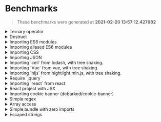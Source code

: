 # Benchmarks
> These benchmarks were generated at **2021-02-20 13:57:12.427682**





<details>
  <summary>Ternary operator</summary>

## What's being executed
> Code executed:
```tsx
function getNumber(x)
{
  switch (x) {
    case "hello": return 1; break;
    case "world": return 2; break;
    default: return 0; break;
  }
}


const y = 4;

const x = y > 3 ? y : z;

const g = x > 0 ? { name: "john" } : { name: "sarah" };

```
![graphs/VGVybmFyeSBvcGVyYXRvcg==.png](graphs/VGVybmFyeSBvcGVyYXRvcg==.png)


  
<details>
  <summary>FJB - time: 0:00:00.003396, output size: 293 bytes</summary>

#### Output size
> The size of the output is:
```
293 bytes
```
#### Time
> The command:
```
/home/ianertson/workspace/fjb/fjb.out /home/ianertson/workspace/fjb/tests/fjb-samples/ternary/index.js  > ./dist.js
````
> finished in:
```
0:00:00.003396
```
</details>


  
<details>
  <summary>esbuild - time: 0:00:00.044685, output size: 65 bytes</summary>

#### Output size
> The size of the output is:
```
65 bytes
```
#### Time
> The command:
```
/home/ianertson/workspace/fjb/benchmark/node_modules/.bin/esbuild /home/ianertson/workspace/fjb/tests/fjb-samples/ternary/index.js  --bundle --define:'process.env.NODE_ENV="dev"' --minify --outfile=./dist.js
````
> finished in:
```
0:00:00.044685
```
</details>


  
<details>
  <summary>parcel - time: 0:00:00.726380, output size: 1265 bytes</summary>

#### Output size
> The size of the output is:
```
1265 bytes
```
#### Time
> The command:
```
/home/ianertson/workspace/fjb/benchmark/node_modules/.bin/parcel build /home/ianertson/workspace/fjb/tests/fjb-samples/ternary/index.js 
````
> finished in:
```
0:00:00.726380
```
</details>


  
<details>
  <summary>poi - time: 0:00:01.641425, output size: 4616 bytes</summary>

#### Output size
> The size of the output is:
```
4616 bytes
```
#### Time
> The command:
```
/home/ianertson/workspace/fjb/benchmark/node_modules/.bin/poi /home/ianertson/workspace/fjb/tests/fjb-samples/ternary/index.js 
````
> finished in:
```
0:00:01.641425
```
</details>



#### Executed on
```
Architecture:                    x86_64
CPU op-mode(s):                  32-bit, 64-bit
Byte Order:                      Little Endian
Address sizes:                   39 bits physical, 48 bits virtual
CPU(s):                          16
On-line CPU(s) list:             0-15
Thread(s) per core:              2
Core(s) per socket:              8
Socket(s):                       1
NUMA node(s):                    1
Vendor ID:                       GenuineIntel
CPU family:                      6
Model:                           158
Model name:                      Intel(R) Core(TM) i9-9980HK CPU @ 2.40GHz
Stepping:                        13
CPU MHz:                         3929.157
CPU max MHz:                     5000.0000
CPU min MHz:                     800.0000
BogoMIPS:                        4800.00
Virtualization:                  VT-x
L1d cache:                       256 KiB
L1i cache:                       256 KiB
L2 cache:                        2 MiB
L3 cache:                        16 MiB
NUMA node0 CPU(s):               0-15
Vulnerability Itlb multihit:     KVM: Mitigation: VMX disabled
Vulnerability L1tf:              Not affected
Vulnerability Mds:               Not affected
Vulnerability Meltdown:          Not affected
Vulnerability Spec store bypass: Mitigation; Speculative Store Bypass disabled via prctl and seccomp
Vulnerability Spectre v1:        Mitigation; usercopy/swapgs barriers and __user pointer sanitization
Vulnerability Spectre v2:        Mitigation; Enhanced IBRS, IBPB conditional, RSB filling
Vulnerability Srbds:             Mitigation; TSX disabled
Vulnerability Tsx async abort:   Mitigation; TSX disabled
Flags:                           fpu vme de pse tsc msr pae mce cx8 apic sep mtrr pge mca cmov pat pse36 clflush dts acpi mmx fxsr sse sse2 ss ht tm pbe syscall nx pdpe1gb rdtscp lm constant_tsc art arch_perfmon pebs bts rep_good nopl xtopology nonstop_tsc cpuid aperfmperf pni pclmulqdq dtes64 monitor ds_cpl vmx est tm2 ssse3 sdbg fma cx16 xtpr pdcm pcid sse4_1 sse4_2 x2apic movbe popcnt tsc_deadline_timer aes xsave avx f16c rdrand lahf_lm abm 3dnowprefetch cpuid_fault epb invpcid_single ssbd ibrs ibpb stibp ibrs_enhanced tpr_shadow vnmi flexpriority ept vpid ept_ad fsgsbase tsc_adjust bmi1 avx2 smep bmi2 erms invpcid mpx rdseed adx smap clflushopt intel_pt xsaveopt xsavec xgetbv1 xsaves dtherm ida arat pln pts hwp hwp_notify hwp_act_window hwp_epp md_clear flush_l1d arch_capabilities

```
</details>

<details>
  <summary>Destruct</summary>

## What's being executed
> Code executed:
```tsx
function xyz({
  firstname = "john",
  lastname
}) {
  console.log(firstname, lastname);
}

xyz("john", "doe");

```
![graphs/RGVzdHJ1Y3Q=.png](graphs/RGVzdHJ1Y3Q=.png)


  
<details>
  <summary>FJB - time: 0:00:00.002499, output size: 201 bytes</summary>

#### Output size
> The size of the output is:
```
201 bytes
```
#### Time
> The command:
```
/home/ianertson/workspace/fjb/fjb.out /home/ianertson/workspace/fjb/tests/fjb-samples/destruct/index.js  > ./dist.js
````
> finished in:
```
0:00:00.002499
```
</details>


  
<details>
  <summary>esbuild - time: 0:00:00.004274, output size: 89 bytes</summary>

#### Output size
> The size of the output is:
```
89 bytes
```
#### Time
> The command:
```
/home/ianertson/workspace/fjb/benchmark/node_modules/.bin/esbuild /home/ianertson/workspace/fjb/tests/fjb-samples/destruct/index.js  --bundle --define:'process.env.NODE_ENV="dev"' --minify --outfile=./dist.js
````
> finished in:
```
0:00:00.004274
```
</details>


  
<details>
  <summary>parcel - time: 0:00:00.489439, output size: 1228 bytes</summary>

#### Output size
> The size of the output is:
```
1228 bytes
```
#### Time
> The command:
```
/home/ianertson/workspace/fjb/benchmark/node_modules/.bin/parcel build /home/ianertson/workspace/fjb/tests/fjb-samples/destruct/index.js 
````
> finished in:
```
0:00:00.489439
```
</details>


  
<details>
  <summary>poi - time: 0:00:01.490314, output size: 4571 bytes</summary>

#### Output size
> The size of the output is:
```
4571 bytes
```
#### Time
> The command:
```
/home/ianertson/workspace/fjb/benchmark/node_modules/.bin/poi /home/ianertson/workspace/fjb/tests/fjb-samples/destruct/index.js 
````
> finished in:
```
0:00:01.490314
```
</details>



#### Executed on
```
Architecture:                    x86_64
CPU op-mode(s):                  32-bit, 64-bit
Byte Order:                      Little Endian
Address sizes:                   39 bits physical, 48 bits virtual
CPU(s):                          16
On-line CPU(s) list:             0-15
Thread(s) per core:              2
Core(s) per socket:              8
Socket(s):                       1
NUMA node(s):                    1
Vendor ID:                       GenuineIntel
CPU family:                      6
Model:                           158
Model name:                      Intel(R) Core(TM) i9-9980HK CPU @ 2.40GHz
Stepping:                        13
CPU MHz:                         3385.170
CPU max MHz:                     5000.0000
CPU min MHz:                     800.0000
BogoMIPS:                        4800.00
Virtualization:                  VT-x
L1d cache:                       256 KiB
L1i cache:                       256 KiB
L2 cache:                        2 MiB
L3 cache:                        16 MiB
NUMA node0 CPU(s):               0-15
Vulnerability Itlb multihit:     KVM: Mitigation: VMX disabled
Vulnerability L1tf:              Not affected
Vulnerability Mds:               Not affected
Vulnerability Meltdown:          Not affected
Vulnerability Spec store bypass: Mitigation; Speculative Store Bypass disabled via prctl and seccomp
Vulnerability Spectre v1:        Mitigation; usercopy/swapgs barriers and __user pointer sanitization
Vulnerability Spectre v2:        Mitigation; Enhanced IBRS, IBPB conditional, RSB filling
Vulnerability Srbds:             Mitigation; TSX disabled
Vulnerability Tsx async abort:   Mitigation; TSX disabled
Flags:                           fpu vme de pse tsc msr pae mce cx8 apic sep mtrr pge mca cmov pat pse36 clflush dts acpi mmx fxsr sse sse2 ss ht tm pbe syscall nx pdpe1gb rdtscp lm constant_tsc art arch_perfmon pebs bts rep_good nopl xtopology nonstop_tsc cpuid aperfmperf pni pclmulqdq dtes64 monitor ds_cpl vmx est tm2 ssse3 sdbg fma cx16 xtpr pdcm pcid sse4_1 sse4_2 x2apic movbe popcnt tsc_deadline_timer aes xsave avx f16c rdrand lahf_lm abm 3dnowprefetch cpuid_fault epb invpcid_single ssbd ibrs ibpb stibp ibrs_enhanced tpr_shadow vnmi flexpriority ept vpid ept_ad fsgsbase tsc_adjust bmi1 avx2 smep bmi2 erms invpcid mpx rdseed adx smap clflushopt intel_pt xsaveopt xsavec xgetbv1 xsaves dtherm ida arat pln pts hwp hwp_notify hwp_act_window hwp_epp md_clear flush_l1d arch_capabilities

```
</details>

<details>
  <summary>Importing ES6 modules</summary>

## What's being executed
> Code executed:
```tsx
import { subtract } from './helpers/math';


const x = 10;
const y = 5;
const r = subtract(x, y);
console.log(r);

```
![graphs/SW1wb3J0aW5nIEVTNiBtb2R1bGVz.png](graphs/SW1wb3J0aW5nIEVTNiBtb2R1bGVz.png)


  
<details>
  <summary>FJB - time: 0:00:00.002338, output size: 461 bytes</summary>

#### Output size
> The size of the output is:
```
461 bytes
```
#### Time
> The command:
```
/home/ianertson/workspace/fjb/fjb.out /home/ianertson/workspace/fjb/tests/fjb-samples/es6/index.js  > ./dist.js
````
> finished in:
```
0:00:00.002338
```
</details>


  
<details>
  <summary>esbuild - time: 0:00:00.003450, output size: 76 bytes</summary>

#### Output size
> The size of the output is:
```
76 bytes
```
#### Time
> The command:
```
/home/ianertson/workspace/fjb/benchmark/node_modules/.bin/esbuild /home/ianertson/workspace/fjb/tests/fjb-samples/es6/index.js  --bundle --define:'process.env.NODE_ENV="dev"' --minify --outfile=./dist.js
````
> finished in:
```
0:00:00.003450
```
</details>


  
<details>
  <summary>parcel - time: 0:00:00.464692, output size: 1488 bytes</summary>

#### Output size
> The size of the output is:
```
1488 bytes
```
#### Time
> The command:
```
/home/ianertson/workspace/fjb/benchmark/node_modules/.bin/parcel build /home/ianertson/workspace/fjb/tests/fjb-samples/es6/index.js 
````
> finished in:
```
0:00:00.464692
```
</details>


  
<details>
  <summary>poi - time: 0:00:01.499813, output size: 5517 bytes</summary>

#### Output size
> The size of the output is:
```
5517 bytes
```
#### Time
> The command:
```
/home/ianertson/workspace/fjb/benchmark/node_modules/.bin/poi /home/ianertson/workspace/fjb/tests/fjb-samples/es6/index.js 
````
> finished in:
```
0:00:01.499813
```
</details>



#### Executed on
```
Architecture:                    x86_64
CPU op-mode(s):                  32-bit, 64-bit
Byte Order:                      Little Endian
Address sizes:                   39 bits physical, 48 bits virtual
CPU(s):                          16
On-line CPU(s) list:             0-15
Thread(s) per core:              2
Core(s) per socket:              8
Socket(s):                       1
NUMA node(s):                    1
Vendor ID:                       GenuineIntel
CPU family:                      6
Model:                           158
Model name:                      Intel(R) Core(TM) i9-9980HK CPU @ 2.40GHz
Stepping:                        13
CPU MHz:                         3976.086
CPU max MHz:                     5000.0000
CPU min MHz:                     800.0000
BogoMIPS:                        4800.00
Virtualization:                  VT-x
L1d cache:                       256 KiB
L1i cache:                       256 KiB
L2 cache:                        2 MiB
L3 cache:                        16 MiB
NUMA node0 CPU(s):               0-15
Vulnerability Itlb multihit:     KVM: Mitigation: VMX disabled
Vulnerability L1tf:              Not affected
Vulnerability Mds:               Not affected
Vulnerability Meltdown:          Not affected
Vulnerability Spec store bypass: Mitigation; Speculative Store Bypass disabled via prctl and seccomp
Vulnerability Spectre v1:        Mitigation; usercopy/swapgs barriers and __user pointer sanitization
Vulnerability Spectre v2:        Mitigation; Enhanced IBRS, IBPB conditional, RSB filling
Vulnerability Srbds:             Mitigation; TSX disabled
Vulnerability Tsx async abort:   Mitigation; TSX disabled
Flags:                           fpu vme de pse tsc msr pae mce cx8 apic sep mtrr pge mca cmov pat pse36 clflush dts acpi mmx fxsr sse sse2 ss ht tm pbe syscall nx pdpe1gb rdtscp lm constant_tsc art arch_perfmon pebs bts rep_good nopl xtopology nonstop_tsc cpuid aperfmperf pni pclmulqdq dtes64 monitor ds_cpl vmx est tm2 ssse3 sdbg fma cx16 xtpr pdcm pcid sse4_1 sse4_2 x2apic movbe popcnt tsc_deadline_timer aes xsave avx f16c rdrand lahf_lm abm 3dnowprefetch cpuid_fault epb invpcid_single ssbd ibrs ibpb stibp ibrs_enhanced tpr_shadow vnmi flexpriority ept vpid ept_ad fsgsbase tsc_adjust bmi1 avx2 smep bmi2 erms invpcid mpx rdseed adx smap clflushopt intel_pt xsaveopt xsavec xgetbv1 xsaves dtherm ida arat pln pts hwp hwp_notify hwp_act_window hwp_epp md_clear flush_l1d arch_capabilities

```
</details>

<details>
  <summary>Importing aliased ES6 modules</summary>

## What's being executed
> Code executed:
```tsx
import { multiply as mul } from './utils';


const r = mul(5, 5);

console.log(r);

```
![graphs/SW1wb3J0aW5nIGFsaWFzZWQgRVM2IG1vZHVsZXM=.png](graphs/SW1wb3J0aW5nIGFsaWFzZWQgRVM2IG1vZHVsZXM=.png)


  
<details>
  <summary>FJB - time: 0:00:00.002786, output size: 420 bytes</summary>

#### Output size
> The size of the output is:
```
420 bytes
```
#### Time
> The command:
```
/home/ianertson/workspace/fjb/fjb.out /home/ianertson/workspace/fjb/tests/fjb-samples/alias_imports/index.js  > ./dist.js
````
> finished in:
```
0:00:00.002786
```
</details>


  
<details>
  <summary>esbuild - time: 0:00:00.005303, output size: 67 bytes</summary>

#### Output size
> The size of the output is:
```
67 bytes
```
#### Time
> The command:
```
/home/ianertson/workspace/fjb/benchmark/node_modules/.bin/esbuild /home/ianertson/workspace/fjb/tests/fjb-samples/alias_imports/index.js  --bundle --define:'process.env.NODE_ENV="dev"' --minify --outfile=./dist.js
````
> finished in:
```
0:00:00.005303
```
</details>


  
<details>
  <summary>parcel - time: 0:00:00.471554, output size: 1383 bytes</summary>

#### Output size
> The size of the output is:
```
1383 bytes
```
#### Time
> The command:
```
/home/ianertson/workspace/fjb/benchmark/node_modules/.bin/parcel build /home/ianertson/workspace/fjb/tests/fjb-samples/alias_imports/index.js 
````
> finished in:
```
0:00:00.471554
```
</details>


  
<details>
  <summary>poi - time: 0:00:01.486397, output size: 5270 bytes</summary>

#### Output size
> The size of the output is:
```
5270 bytes
```
#### Time
> The command:
```
/home/ianertson/workspace/fjb/benchmark/node_modules/.bin/poi /home/ianertson/workspace/fjb/tests/fjb-samples/alias_imports/index.js 
````
> finished in:
```
0:00:01.486397
```
</details>



#### Executed on
```
Architecture:                    x86_64
CPU op-mode(s):                  32-bit, 64-bit
Byte Order:                      Little Endian
Address sizes:                   39 bits physical, 48 bits virtual
CPU(s):                          16
On-line CPU(s) list:             0-15
Thread(s) per core:              2
Core(s) per socket:              8
Socket(s):                       1
NUMA node(s):                    1
Vendor ID:                       GenuineIntel
CPU family:                      6
Model:                           158
Model name:                      Intel(R) Core(TM) i9-9980HK CPU @ 2.40GHz
Stepping:                        13
CPU MHz:                         4321.410
CPU max MHz:                     5000.0000
CPU min MHz:                     800.0000
BogoMIPS:                        4800.00
Virtualization:                  VT-x
L1d cache:                       256 KiB
L1i cache:                       256 KiB
L2 cache:                        2 MiB
L3 cache:                        16 MiB
NUMA node0 CPU(s):               0-15
Vulnerability Itlb multihit:     KVM: Mitigation: VMX disabled
Vulnerability L1tf:              Not affected
Vulnerability Mds:               Not affected
Vulnerability Meltdown:          Not affected
Vulnerability Spec store bypass: Mitigation; Speculative Store Bypass disabled via prctl and seccomp
Vulnerability Spectre v1:        Mitigation; usercopy/swapgs barriers and __user pointer sanitization
Vulnerability Spectre v2:        Mitigation; Enhanced IBRS, IBPB conditional, RSB filling
Vulnerability Srbds:             Mitigation; TSX disabled
Vulnerability Tsx async abort:   Mitigation; TSX disabled
Flags:                           fpu vme de pse tsc msr pae mce cx8 apic sep mtrr pge mca cmov pat pse36 clflush dts acpi mmx fxsr sse sse2 ss ht tm pbe syscall nx pdpe1gb rdtscp lm constant_tsc art arch_perfmon pebs bts rep_good nopl xtopology nonstop_tsc cpuid aperfmperf pni pclmulqdq dtes64 monitor ds_cpl vmx est tm2 ssse3 sdbg fma cx16 xtpr pdcm pcid sse4_1 sse4_2 x2apic movbe popcnt tsc_deadline_timer aes xsave avx f16c rdrand lahf_lm abm 3dnowprefetch cpuid_fault epb invpcid_single ssbd ibrs ibpb stibp ibrs_enhanced tpr_shadow vnmi flexpriority ept vpid ept_ad fsgsbase tsc_adjust bmi1 avx2 smep bmi2 erms invpcid mpx rdseed adx smap clflushopt intel_pt xsaveopt xsavec xgetbv1 xsaves dtherm ida arat pln pts hwp hwp_notify hwp_act_window hwp_epp md_clear flush_l1d arch_capabilities

```
</details>

<details>
  <summary>Importing CSS</summary>

## What's being executed
> Code executed:
```tsx
import style from './style.css';


const cssEl = document.createElement('style')
cssEl.innerText = style;
document.head.appendChild(cssEl);

```
![graphs/SW1wb3J0aW5nIENTUw==.png](graphs/SW1wb3J0aW5nIENTUw==.png)


  
<details>
  <summary>FJB - time: 0:00:00.002787, output size: 718 bytes</summary>

#### Output size
> The size of the output is:
```
718 bytes
```
#### Time
> The command:
```
/home/ianertson/workspace/fjb/fjb.out /home/ianertson/workspace/fjb/tests/fjb-samples/css_import/index.js  > ./dist.js
````
> finished in:
```
0:00:00.002787
```
</details>


  
<details>
  <summary>esbuild - time: 0:00:00.004640, output size: 102 bytes</summary>

#### Output size
> The size of the output is:
```
102 bytes
```
#### Time
> The command:
```
/home/ianertson/workspace/fjb/benchmark/node_modules/.bin/esbuild /home/ianertson/workspace/fjb/tests/fjb-samples/css_import/index.js  --bundle --define:'process.env.NODE_ENV="dev"' --minify --outfile=./dist.js
````
> finished in:
```
0:00:00.004640
```
</details>


  
<details>
  <summary>parcel - time: 0:00:00.558569, output size: 1383 bytes</summary>

#### Output size
> The size of the output is:
```
1383 bytes
```
#### Time
> The command:
```
/home/ianertson/workspace/fjb/benchmark/node_modules/.bin/parcel build /home/ianertson/workspace/fjb/tests/fjb-samples/css_import/index.js 
````
> finished in:
```
0:00:00.558569
```
</details>


  
<details>
  <summary>poi - time: 0:00:01.492346, output size: 18537 bytes</summary>

#### Output size
> The size of the output is:
```
18537 bytes
```
#### Time
> The command:
```
/home/ianertson/workspace/fjb/benchmark/node_modules/.bin/poi /home/ianertson/workspace/fjb/tests/fjb-samples/css_import/index.js 
````
> finished in:
```
0:00:01.492346
```
</details>



#### Executed on
```
Architecture:                    x86_64
CPU op-mode(s):                  32-bit, 64-bit
Byte Order:                      Little Endian
Address sizes:                   39 bits physical, 48 bits virtual
CPU(s):                          16
On-line CPU(s) list:             0-15
Thread(s) per core:              2
Core(s) per socket:              8
Socket(s):                       1
NUMA node(s):                    1
Vendor ID:                       GenuineIntel
CPU family:                      6
Model:                           158
Model name:                      Intel(R) Core(TM) i9-9980HK CPU @ 2.40GHz
Stepping:                        13
CPU MHz:                         4085.220
CPU max MHz:                     5000.0000
CPU min MHz:                     800.0000
BogoMIPS:                        4800.00
Virtualization:                  VT-x
L1d cache:                       256 KiB
L1i cache:                       256 KiB
L2 cache:                        2 MiB
L3 cache:                        16 MiB
NUMA node0 CPU(s):               0-15
Vulnerability Itlb multihit:     KVM: Mitigation: VMX disabled
Vulnerability L1tf:              Not affected
Vulnerability Mds:               Not affected
Vulnerability Meltdown:          Not affected
Vulnerability Spec store bypass: Mitigation; Speculative Store Bypass disabled via prctl and seccomp
Vulnerability Spectre v1:        Mitigation; usercopy/swapgs barriers and __user pointer sanitization
Vulnerability Spectre v2:        Mitigation; Enhanced IBRS, IBPB conditional, RSB filling
Vulnerability Srbds:             Mitigation; TSX disabled
Vulnerability Tsx async abort:   Mitigation; TSX disabled
Flags:                           fpu vme de pse tsc msr pae mce cx8 apic sep mtrr pge mca cmov pat pse36 clflush dts acpi mmx fxsr sse sse2 ss ht tm pbe syscall nx pdpe1gb rdtscp lm constant_tsc art arch_perfmon pebs bts rep_good nopl xtopology nonstop_tsc cpuid aperfmperf pni pclmulqdq dtes64 monitor ds_cpl vmx est tm2 ssse3 sdbg fma cx16 xtpr pdcm pcid sse4_1 sse4_2 x2apic movbe popcnt tsc_deadline_timer aes xsave avx f16c rdrand lahf_lm abm 3dnowprefetch cpuid_fault epb invpcid_single ssbd ibrs ibpb stibp ibrs_enhanced tpr_shadow vnmi flexpriority ept vpid ept_ad fsgsbase tsc_adjust bmi1 avx2 smep bmi2 erms invpcid mpx rdseed adx smap clflushopt intel_pt xsaveopt xsavec xgetbv1 xsaves dtherm ida arat pln pts hwp hwp_notify hwp_act_window hwp_epp md_clear flush_l1d arch_capabilities

```
</details>

<details>
  <summary>Importing JSON</summary>

## What's being executed
> Code executed:
```tsx
import people from './people.json';

console.log(people[0].first_name);

```
![graphs/SW1wb3J0aW5nIEpTT04=.png](graphs/SW1wb3J0aW5nIEpTT04=.png)


  
<details>
  <summary>FJB - time: 0:00:00.002206, output size: 1432 bytes</summary>

#### Output size
> The size of the output is:
```
1432 bytes
```
#### Time
> The command:
```
/home/ianertson/workspace/fjb/fjb.out /home/ianertson/workspace/fjb/tests/fjb-samples/json_import/index.js  > ./dist.js
````
> finished in:
```
0:00:00.002206
```
</details>


  
<details>
  <summary>esbuild - time: 0:00:00.004112, output size: 519 bytes</summary>

#### Output size
> The size of the output is:
```
519 bytes
```
#### Time
> The command:
```
/home/ianertson/workspace/fjb/benchmark/node_modules/.bin/esbuild /home/ianertson/workspace/fjb/tests/fjb-samples/json_import/index.js  --bundle --define:'process.env.NODE_ENV="dev"' --minify --outfile=./dist.js
````
> finished in:
```
0:00:00.004112
```
</details>


  
<details>
  <summary>parcel - time: 0:00:00.514365, output size: 1822 bytes</summary>

#### Output size
> The size of the output is:
```
1822 bytes
```
#### Time
> The command:
```
/home/ianertson/workspace/fjb/benchmark/node_modules/.bin/parcel build /home/ianertson/workspace/fjb/tests/fjb-samples/json_import/index.js 
````
> finished in:
```
0:00:00.514365
```
</details>


  
<details>
  <summary>poi - time: 0:00:01.492286, output size: 5846 bytes</summary>

#### Output size
> The size of the output is:
```
5846 bytes
```
#### Time
> The command:
```
/home/ianertson/workspace/fjb/benchmark/node_modules/.bin/poi /home/ianertson/workspace/fjb/tests/fjb-samples/json_import/index.js 
````
> finished in:
```
0:00:01.492286
```
</details>



#### Executed on
```
Architecture:                    x86_64
CPU op-mode(s):                  32-bit, 64-bit
Byte Order:                      Little Endian
Address sizes:                   39 bits physical, 48 bits virtual
CPU(s):                          16
On-line CPU(s) list:             0-15
Thread(s) per core:              2
Core(s) per socket:              8
Socket(s):                       1
NUMA node(s):                    1
Vendor ID:                       GenuineIntel
CPU family:                      6
Model:                           158
Model name:                      Intel(R) Core(TM) i9-9980HK CPU @ 2.40GHz
Stepping:                        13
CPU MHz:                         4049.989
CPU max MHz:                     5000.0000
CPU min MHz:                     800.0000
BogoMIPS:                        4800.00
Virtualization:                  VT-x
L1d cache:                       256 KiB
L1i cache:                       256 KiB
L2 cache:                        2 MiB
L3 cache:                        16 MiB
NUMA node0 CPU(s):               0-15
Vulnerability Itlb multihit:     KVM: Mitigation: VMX disabled
Vulnerability L1tf:              Not affected
Vulnerability Mds:               Not affected
Vulnerability Meltdown:          Not affected
Vulnerability Spec store bypass: Mitigation; Speculative Store Bypass disabled via prctl and seccomp
Vulnerability Spectre v1:        Mitigation; usercopy/swapgs barriers and __user pointer sanitization
Vulnerability Spectre v2:        Mitigation; Enhanced IBRS, IBPB conditional, RSB filling
Vulnerability Srbds:             Mitigation; TSX disabled
Vulnerability Tsx async abort:   Mitigation; TSX disabled
Flags:                           fpu vme de pse tsc msr pae mce cx8 apic sep mtrr pge mca cmov pat pse36 clflush dts acpi mmx fxsr sse sse2 ss ht tm pbe syscall nx pdpe1gb rdtscp lm constant_tsc art arch_perfmon pebs bts rep_good nopl xtopology nonstop_tsc cpuid aperfmperf pni pclmulqdq dtes64 monitor ds_cpl vmx est tm2 ssse3 sdbg fma cx16 xtpr pdcm pcid sse4_1 sse4_2 x2apic movbe popcnt tsc_deadline_timer aes xsave avx f16c rdrand lahf_lm abm 3dnowprefetch cpuid_fault epb invpcid_single ssbd ibrs ibpb stibp ibrs_enhanced tpr_shadow vnmi flexpriority ept vpid ept_ad fsgsbase tsc_adjust bmi1 avx2 smep bmi2 erms invpcid mpx rdseed adx smap clflushopt intel_pt xsaveopt xsavec xgetbv1 xsaves dtherm ida arat pln pts hwp hwp_notify hwp_act_window hwp_epp md_clear flush_l1d arch_capabilities

```
</details>

<details>
  <summary>Importing `ceil` from lodash, with tree shaking.</summary>

## What's being executed
> Code executed:
```tsx
import { ceil } from 'lodash';


console.log(ceil(25.443));

```
![graphs/SW1wb3J0aW5nIGBjZWlsYCBmcm9tIGxvZGFzaCwgd2l0aCB0cmVlIHNoYWtpbmcu.png](graphs/SW1wb3J0aW5nIGBjZWlsYCBmcm9tIGxvZGFzaCwgd2l0aCB0cmVlIHNoYWtpbmcu.png)


  
<details>
  <summary>esbuild - time: 0:00:00.019692, output size: 73253 bytes</summary>

#### Output size
> The size of the output is:
```
73253 bytes
```
#### Time
> The command:
```
/home/ianertson/workspace/fjb/benchmark/node_modules/.bin/esbuild /home/ianertson/workspace/fjb/tests/fjb-samples/with_lodash/index.js  --bundle --define:'process.env.NODE_ENV="dev"' --minify --outfile=./dist.js
````
> finished in:
```
0:00:00.019692
```
</details>


  
<details>
  <summary>FJB - time: 0:00:00.399200, output size: 356 bytes</summary>

#### Output size
> The size of the output is:
```
356 bytes
```
#### Time
> The command:
```
/home/ianertson/workspace/fjb/fjb.out /home/ianertson/workspace/fjb/tests/fjb-samples/with_lodash/index.js  > ./dist.js
````
> finished in:
```
0:00:00.399200
```
</details>


  
<details>
  <summary>parcel - time: 0:00:00.548302, output size: 94714 bytes</summary>

#### Output size
> The size of the output is:
```
94714 bytes
```
#### Time
> The command:
```
/home/ianertson/workspace/fjb/benchmark/node_modules/.bin/parcel build /home/ianertson/workspace/fjb/tests/fjb-samples/with_lodash/index.js 
````
> finished in:
```
0:00:00.548302
```
</details>


  
<details>
  <summary>poi - time: 0:00:01.491030, output size: 549615 bytes</summary>

#### Output size
> The size of the output is:
```
549615 bytes
```
#### Time
> The command:
```
/home/ianertson/workspace/fjb/benchmark/node_modules/.bin/poi /home/ianertson/workspace/fjb/tests/fjb-samples/with_lodash/index.js 
````
> finished in:
```
0:00:01.491030
```
</details>



#### Executed on
```
Architecture:                    x86_64
CPU op-mode(s):                  32-bit, 64-bit
Byte Order:                      Little Endian
Address sizes:                   39 bits physical, 48 bits virtual
CPU(s):                          16
On-line CPU(s) list:             0-15
Thread(s) per core:              2
Core(s) per socket:              8
Socket(s):                       1
NUMA node(s):                    1
Vendor ID:                       GenuineIntel
CPU family:                      6
Model:                           158
Model name:                      Intel(R) Core(TM) i9-9980HK CPU @ 2.40GHz
Stepping:                        13
CPU MHz:                         2689.401
CPU max MHz:                     5000.0000
CPU min MHz:                     800.0000
BogoMIPS:                        4800.00
Virtualization:                  VT-x
L1d cache:                       256 KiB
L1i cache:                       256 KiB
L2 cache:                        2 MiB
L3 cache:                        16 MiB
NUMA node0 CPU(s):               0-15
Vulnerability Itlb multihit:     KVM: Mitigation: VMX disabled
Vulnerability L1tf:              Not affected
Vulnerability Mds:               Not affected
Vulnerability Meltdown:          Not affected
Vulnerability Spec store bypass: Mitigation; Speculative Store Bypass disabled via prctl and seccomp
Vulnerability Spectre v1:        Mitigation; usercopy/swapgs barriers and __user pointer sanitization
Vulnerability Spectre v2:        Mitigation; Enhanced IBRS, IBPB conditional, RSB filling
Vulnerability Srbds:             Mitigation; TSX disabled
Vulnerability Tsx async abort:   Mitigation; TSX disabled
Flags:                           fpu vme de pse tsc msr pae mce cx8 apic sep mtrr pge mca cmov pat pse36 clflush dts acpi mmx fxsr sse sse2 ss ht tm pbe syscall nx pdpe1gb rdtscp lm constant_tsc art arch_perfmon pebs bts rep_good nopl xtopology nonstop_tsc cpuid aperfmperf pni pclmulqdq dtes64 monitor ds_cpl vmx est tm2 ssse3 sdbg fma cx16 xtpr pdcm pcid sse4_1 sse4_2 x2apic movbe popcnt tsc_deadline_timer aes xsave avx f16c rdrand lahf_lm abm 3dnowprefetch cpuid_fault epb invpcid_single ssbd ibrs ibpb stibp ibrs_enhanced tpr_shadow vnmi flexpriority ept vpid ept_ad fsgsbase tsc_adjust bmi1 avx2 smep bmi2 erms invpcid mpx rdseed adx smap clflushopt intel_pt xsaveopt xsavec xgetbv1 xsaves dtherm ida arat pln pts hwp hwp_notify hwp_act_window hwp_epp md_clear flush_l1d arch_capabilities

```
</details>

<details>
  <summary>Importing `Vue` from vue, with tree shaking.</summary>

## What's being executed
> Code executed:
```tsx
const Vue = require('vue/dist/vue.js');

var app = new Vue({
  el: '#root',
  data: {
    message: "hello"
  }
});

console.log(app);

```
![graphs/SW1wb3J0aW5nIGBWdWVgIGZyb20gdnVlLCB3aXRoIHRyZWUgc2hha2luZy4=.png](graphs/SW1wb3J0aW5nIGBWdWVgIGZyb20gdnVlLCB3aXRoIHRyZWUgc2hha2luZy4=.png)


  
<details>
  <summary>esbuild - time: 0:00:00.021555, output size: 118580 bytes</summary>

#### Output size
> The size of the output is:
```
118580 bytes
```
#### Time
> The command:
```
/home/ianertson/workspace/fjb/benchmark/node_modules/.bin/esbuild /home/ianertson/workspace/fjb/tests/fjb-samples/with_vue/index.js  --bundle --define:'process.env.NODE_ENV="dev"' --minify --outfile=./dist.js
````
> finished in:
```
0:00:00.021555
```
</details>


  
<details>
  <summary>parcel - time: 0:00:00.518760, output size: 117866 bytes</summary>

#### Output size
> The size of the output is:
```
117866 bytes
```
#### Time
> The command:
```
/home/ianertson/workspace/fjb/benchmark/node_modules/.bin/parcel build /home/ianertson/workspace/fjb/tests/fjb-samples/with_vue/index.js 
````
> finished in:
```
0:00:00.518760
```
</details>


  
<details>
  <summary>FJB - time: 0:00:00.548494, output size: 205486 bytes</summary>

#### Output size
> The size of the output is:
```
205486 bytes
```
#### Time
> The command:
```
/home/ianertson/workspace/fjb/fjb.out /home/ianertson/workspace/fjb/tests/fjb-samples/with_vue/index.js  > ./dist.js
````
> finished in:
```
0:00:00.548494
```
</details>


  
<details>
  <summary>poi - time: 0:00:01.494613, output size: 363610 bytes</summary>

#### Output size
> The size of the output is:
```
363610 bytes
```
#### Time
> The command:
```
/home/ianertson/workspace/fjb/benchmark/node_modules/.bin/poi /home/ianertson/workspace/fjb/tests/fjb-samples/with_vue/index.js 
````
> finished in:
```
0:00:01.494613
```
</details>



#### Executed on
```
Architecture:                    x86_64
CPU op-mode(s):                  32-bit, 64-bit
Byte Order:                      Little Endian
Address sizes:                   39 bits physical, 48 bits virtual
CPU(s):                          16
On-line CPU(s) list:             0-15
Thread(s) per core:              2
Core(s) per socket:              8
Socket(s):                       1
NUMA node(s):                    1
Vendor ID:                       GenuineIntel
CPU family:                      6
Model:                           158
Model name:                      Intel(R) Core(TM) i9-9980HK CPU @ 2.40GHz
Stepping:                        13
CPU MHz:                         3490.892
CPU max MHz:                     5000.0000
CPU min MHz:                     800.0000
BogoMIPS:                        4800.00
Virtualization:                  VT-x
L1d cache:                       256 KiB
L1i cache:                       256 KiB
L2 cache:                        2 MiB
L3 cache:                        16 MiB
NUMA node0 CPU(s):               0-15
Vulnerability Itlb multihit:     KVM: Mitigation: VMX disabled
Vulnerability L1tf:              Not affected
Vulnerability Mds:               Not affected
Vulnerability Meltdown:          Not affected
Vulnerability Spec store bypass: Mitigation; Speculative Store Bypass disabled via prctl and seccomp
Vulnerability Spectre v1:        Mitigation; usercopy/swapgs barriers and __user pointer sanitization
Vulnerability Spectre v2:        Mitigation; Enhanced IBRS, IBPB conditional, RSB filling
Vulnerability Srbds:             Mitigation; TSX disabled
Vulnerability Tsx async abort:   Mitigation; TSX disabled
Flags:                           fpu vme de pse tsc msr pae mce cx8 apic sep mtrr pge mca cmov pat pse36 clflush dts acpi mmx fxsr sse sse2 ss ht tm pbe syscall nx pdpe1gb rdtscp lm constant_tsc art arch_perfmon pebs bts rep_good nopl xtopology nonstop_tsc cpuid aperfmperf pni pclmulqdq dtes64 monitor ds_cpl vmx est tm2 ssse3 sdbg fma cx16 xtpr pdcm pcid sse4_1 sse4_2 x2apic movbe popcnt tsc_deadline_timer aes xsave avx f16c rdrand lahf_lm abm 3dnowprefetch cpuid_fault epb invpcid_single ssbd ibrs ibpb stibp ibrs_enhanced tpr_shadow vnmi flexpriority ept vpid ept_ad fsgsbase tsc_adjust bmi1 avx2 smep bmi2 erms invpcid mpx rdseed adx smap clflushopt intel_pt xsaveopt xsavec xgetbv1 xsaves dtherm ida arat pln pts hwp hwp_notify hwp_act_window hwp_epp md_clear flush_l1d arch_capabilities

```
</details>

<details>
  <summary>Importing `hljs` from hightlight.min.js, with tree shaking.</summary>

## What's being executed
> Code executed:
```tsx
import { hljs } from './highlight.min.js';

console.log(hljs);

```
![graphs/SW1wb3J0aW5nIGBobGpzYCBmcm9tIGhpZ2h0bGlnaHQubWluLmpzLCB3aXRoIHRyZWUgc2hha2luZy4=.png](graphs/SW1wb3J0aW5nIGBobGpzYCBmcm9tIGhpZ2h0bGlnaHQubWluLmpzLCB3aXRoIHRyZWUgc2hha2luZy4=.png)


  
<details>
  <summary>esbuild - time: 0:00:00.012717, output size: 117937 bytes</summary>

#### Output size
> The size of the output is:
```
117937 bytes
```
#### Time
> The command:
```
/home/ianertson/workspace/fjb/benchmark/node_modules/.bin/esbuild /home/ianertson/workspace/fjb/tests/fjb-samples/highlightjs/index.js  --bundle --define:'process.env.NODE_ENV="dev"' --minify --outfile=./dist.js
````
> finished in:
```
0:00:00.012717
```
</details>


  
<details>
  <summary>FJB - time: 0:00:00.088093, output size: 20034 bytes</summary>

#### Output size
> The size of the output is:
```
20034 bytes
```
#### Time
> The command:
```
/home/ianertson/workspace/fjb/fjb.out /home/ianertson/workspace/fjb/tests/fjb-samples/highlightjs/index.js  > ./dist.js
````
> finished in:
```
0:00:00.088093
```
</details>


  
<details>
  <summary>parcel - time: 0:00:00.563754, output size: 127443 bytes</summary>

#### Output size
> The size of the output is:
```
127443 bytes
```
#### Time
> The command:
```
/home/ianertson/workspace/fjb/benchmark/node_modules/.bin/parcel build /home/ianertson/workspace/fjb/tests/fjb-samples/highlightjs/index.js 
````
> finished in:
```
0:00:00.563754
```
</details>


  
<details>
  <summary>poi - time: 0:00:02.065630, output size: 191460 bytes</summary>

#### Output size
> The size of the output is:
```
191460 bytes
```
#### Time
> The command:
```
/home/ianertson/workspace/fjb/benchmark/node_modules/.bin/poi /home/ianertson/workspace/fjb/tests/fjb-samples/highlightjs/index.js 
````
> finished in:
```
0:00:02.065630
```
</details>



#### Executed on
```
Architecture:                    x86_64
CPU op-mode(s):                  32-bit, 64-bit
Byte Order:                      Little Endian
Address sizes:                   39 bits physical, 48 bits virtual
CPU(s):                          16
On-line CPU(s) list:             0-15
Thread(s) per core:              2
Core(s) per socket:              8
Socket(s):                       1
NUMA node(s):                    1
Vendor ID:                       GenuineIntel
CPU family:                      6
Model:                           158
Model name:                      Intel(R) Core(TM) i9-9980HK CPU @ 2.40GHz
Stepping:                        13
CPU MHz:                         4324.977
CPU max MHz:                     5000.0000
CPU min MHz:                     800.0000
BogoMIPS:                        4800.00
Virtualization:                  VT-x
L1d cache:                       256 KiB
L1i cache:                       256 KiB
L2 cache:                        2 MiB
L3 cache:                        16 MiB
NUMA node0 CPU(s):               0-15
Vulnerability Itlb multihit:     KVM: Mitigation: VMX disabled
Vulnerability L1tf:              Not affected
Vulnerability Mds:               Not affected
Vulnerability Meltdown:          Not affected
Vulnerability Spec store bypass: Mitigation; Speculative Store Bypass disabled via prctl and seccomp
Vulnerability Spectre v1:        Mitigation; usercopy/swapgs barriers and __user pointer sanitization
Vulnerability Spectre v2:        Mitigation; Enhanced IBRS, IBPB conditional, RSB filling
Vulnerability Srbds:             Mitigation; TSX disabled
Vulnerability Tsx async abort:   Mitigation; TSX disabled
Flags:                           fpu vme de pse tsc msr pae mce cx8 apic sep mtrr pge mca cmov pat pse36 clflush dts acpi mmx fxsr sse sse2 ss ht tm pbe syscall nx pdpe1gb rdtscp lm constant_tsc art arch_perfmon pebs bts rep_good nopl xtopology nonstop_tsc cpuid aperfmperf pni pclmulqdq dtes64 monitor ds_cpl vmx est tm2 ssse3 sdbg fma cx16 xtpr pdcm pcid sse4_1 sse4_2 x2apic movbe popcnt tsc_deadline_timer aes xsave avx f16c rdrand lahf_lm abm 3dnowprefetch cpuid_fault epb invpcid_single ssbd ibrs ibpb stibp ibrs_enhanced tpr_shadow vnmi flexpriority ept vpid ept_ad fsgsbase tsc_adjust bmi1 avx2 smep bmi2 erms invpcid mpx rdseed adx smap clflushopt intel_pt xsaveopt xsavec xgetbv1 xsaves dtherm ida arat pln pts hwp hwp_notify hwp_act_window hwp_epp md_clear flush_l1d arch_capabilities

```
</details>

<details>
  <summary>Require `jquery`</summary>

## What's being executed
> Code executed:
```tsx
const $ = require('./jquery');

console.log($);

```
![graphs/UmVxdWlyZSBganF1ZXJ5YA==.png](graphs/UmVxdWlyZSBganF1ZXJ5YA==.png)


  
<details>
  <summary>esbuild - time: 0:00:00.014706, output size: 89981 bytes</summary>

#### Output size
> The size of the output is:
```
89981 bytes
```
#### Time
> The command:
```
/home/ianertson/workspace/fjb/benchmark/node_modules/.bin/esbuild /home/ianertson/workspace/fjb/tests/fjb-samples/with_jquery/index.js  --bundle --define:'process.env.NODE_ENV="dev"' --minify --outfile=./dist.js
````
> finished in:
```
0:00:00.014706
```
</details>


  
<details>
  <summary>FJB - time: 0:00:00.181418, output size: 99646 bytes</summary>

#### Output size
> The size of the output is:
```
99646 bytes
```
#### Time
> The command:
```
/home/ianertson/workspace/fjb/fjb.out /home/ianertson/workspace/fjb/tests/fjb-samples/with_jquery/index.js  > ./dist.js
````
> finished in:
```
0:00:00.181418
```
</details>


  
<details>
  <summary>parcel - time: 0:00:00.530786, output size: 90592 bytes</summary>

#### Output size
> The size of the output is:
```
90592 bytes
```
#### Time
> The command:
```
/home/ianertson/workspace/fjb/benchmark/node_modules/.bin/parcel build /home/ianertson/workspace/fjb/tests/fjb-samples/with_jquery/index.js 
````
> finished in:
```
0:00:00.530786
```
</details>


  
<details>
  <summary>poi - time: 0:00:02.557231, output size: 142970 bytes</summary>

#### Output size
> The size of the output is:
```
142970 bytes
```
#### Time
> The command:
```
/home/ianertson/workspace/fjb/benchmark/node_modules/.bin/poi /home/ianertson/workspace/fjb/tests/fjb-samples/with_jquery/index.js 
````
> finished in:
```
0:00:02.557231
```
</details>



#### Executed on
```
Architecture:                    x86_64
CPU op-mode(s):                  32-bit, 64-bit
Byte Order:                      Little Endian
Address sizes:                   39 bits physical, 48 bits virtual
CPU(s):                          16
On-line CPU(s) list:             0-15
Thread(s) per core:              2
Core(s) per socket:              8
Socket(s):                       1
NUMA node(s):                    1
Vendor ID:                       GenuineIntel
CPU family:                      6
Model:                           158
Model name:                      Intel(R) Core(TM) i9-9980HK CPU @ 2.40GHz
Stepping:                        13
CPU MHz:                         1105.005
CPU max MHz:                     5000.0000
CPU min MHz:                     800.0000
BogoMIPS:                        4800.00
Virtualization:                  VT-x
L1d cache:                       256 KiB
L1i cache:                       256 KiB
L2 cache:                        2 MiB
L3 cache:                        16 MiB
NUMA node0 CPU(s):               0-15
Vulnerability Itlb multihit:     KVM: Mitigation: VMX disabled
Vulnerability L1tf:              Not affected
Vulnerability Mds:               Not affected
Vulnerability Meltdown:          Not affected
Vulnerability Spec store bypass: Mitigation; Speculative Store Bypass disabled via prctl and seccomp
Vulnerability Spectre v1:        Mitigation; usercopy/swapgs barriers and __user pointer sanitization
Vulnerability Spectre v2:        Mitigation; Enhanced IBRS, IBPB conditional, RSB filling
Vulnerability Srbds:             Mitigation; TSX disabled
Vulnerability Tsx async abort:   Mitigation; TSX disabled
Flags:                           fpu vme de pse tsc msr pae mce cx8 apic sep mtrr pge mca cmov pat pse36 clflush dts acpi mmx fxsr sse sse2 ss ht tm pbe syscall nx pdpe1gb rdtscp lm constant_tsc art arch_perfmon pebs bts rep_good nopl xtopology nonstop_tsc cpuid aperfmperf pni pclmulqdq dtes64 monitor ds_cpl vmx est tm2 ssse3 sdbg fma cx16 xtpr pdcm pcid sse4_1 sse4_2 x2apic movbe popcnt tsc_deadline_timer aes xsave avx f16c rdrand lahf_lm abm 3dnowprefetch cpuid_fault epb invpcid_single ssbd ibrs ibpb stibp ibrs_enhanced tpr_shadow vnmi flexpriority ept vpid ept_ad fsgsbase tsc_adjust bmi1 avx2 smep bmi2 erms invpcid mpx rdseed adx smap clflushopt intel_pt xsaveopt xsavec xgetbv1 xsaves dtherm ida arat pln pts hwp hwp_notify hwp_act_window hwp_epp md_clear flush_l1d arch_capabilities

```
</details>

<details>
  <summary>Importing `react` from react</summary>

## What's being executed
> Code executed:
```tsx
import React from 'react';

```
![graphs/SW1wb3J0aW5nIGByZWFjdGAgZnJvbSByZWFjdA==.png](graphs/SW1wb3J0aW5nIGByZWFjdGAgZnJvbSByZWFjdA==.png)


  
<details>
  <summary>esbuild - time: 0:00:00.007949, output size: 25345 bytes</summary>

#### Output size
> The size of the output is:
```
25345 bytes
```
#### Time
> The command:
```
/home/ianertson/workspace/fjb/benchmark/node_modules/.bin/esbuild /home/ianertson/workspace/fjb/tests/fjb-samples/react_import/index.jsx  --bundle --define:'process.env.NODE_ENV="dev"' --minify --outfile=./dist.js
````
> finished in:
```
0:00:00.007949
```
</details>


  
<details>
  <summary>FJB - time: 0:00:00.042285, output size: 43736 bytes</summary>

#### Output size
> The size of the output is:
```
43736 bytes
```
#### Time
> The command:
```
/home/ianertson/workspace/fjb/fjb.out /home/ianertson/workspace/fjb/tests/fjb-samples/react_import/index.jsx  > ./dist.js
````
> finished in:
```
0:00:00.042285
```
</details>


  
<details>
  <summary>parcel - time: 0:00:00.493000, output size: 8574 bytes</summary>

#### Output size
> The size of the output is:
```
8574 bytes
```
#### Time
> The command:
```
/home/ianertson/workspace/fjb/benchmark/node_modules/.bin/parcel build /home/ianertson/workspace/fjb/tests/fjb-samples/react_import/index.jsx 
````
> finished in:
```
0:00:00.493000
```
</details>


  
<details>
  <summary>poi - time: 0:00:01.498275, output size: 80555 bytes</summary>

#### Output size
> The size of the output is:
```
80555 bytes
```
#### Time
> The command:
```
/home/ianertson/workspace/fjb/benchmark/node_modules/.bin/poi /home/ianertson/workspace/fjb/tests/fjb-samples/react_import/index.jsx 
````
> finished in:
```
0:00:01.498275
```
</details>



#### Executed on
```
Architecture:                    x86_64
CPU op-mode(s):                  32-bit, 64-bit
Byte Order:                      Little Endian
Address sizes:                   39 bits physical, 48 bits virtual
CPU(s):                          16
On-line CPU(s) list:             0-15
Thread(s) per core:              2
Core(s) per socket:              8
Socket(s):                       1
NUMA node(s):                    1
Vendor ID:                       GenuineIntel
CPU family:                      6
Model:                           158
Model name:                      Intel(R) Core(TM) i9-9980HK CPU @ 2.40GHz
Stepping:                        13
CPU MHz:                         4300.502
CPU max MHz:                     5000.0000
CPU min MHz:                     800.0000
BogoMIPS:                        4800.00
Virtualization:                  VT-x
L1d cache:                       256 KiB
L1i cache:                       256 KiB
L2 cache:                        2 MiB
L3 cache:                        16 MiB
NUMA node0 CPU(s):               0-15
Vulnerability Itlb multihit:     KVM: Mitigation: VMX disabled
Vulnerability L1tf:              Not affected
Vulnerability Mds:               Not affected
Vulnerability Meltdown:          Not affected
Vulnerability Spec store bypass: Mitigation; Speculative Store Bypass disabled via prctl and seccomp
Vulnerability Spectre v1:        Mitigation; usercopy/swapgs barriers and __user pointer sanitization
Vulnerability Spectre v2:        Mitigation; Enhanced IBRS, IBPB conditional, RSB filling
Vulnerability Srbds:             Mitigation; TSX disabled
Vulnerability Tsx async abort:   Mitigation; TSX disabled
Flags:                           fpu vme de pse tsc msr pae mce cx8 apic sep mtrr pge mca cmov pat pse36 clflush dts acpi mmx fxsr sse sse2 ss ht tm pbe syscall nx pdpe1gb rdtscp lm constant_tsc art arch_perfmon pebs bts rep_good nopl xtopology nonstop_tsc cpuid aperfmperf pni pclmulqdq dtes64 monitor ds_cpl vmx est tm2 ssse3 sdbg fma cx16 xtpr pdcm pcid sse4_1 sse4_2 x2apic movbe popcnt tsc_deadline_timer aes xsave avx f16c rdrand lahf_lm abm 3dnowprefetch cpuid_fault epb invpcid_single ssbd ibrs ibpb stibp ibrs_enhanced tpr_shadow vnmi flexpriority ept vpid ept_ad fsgsbase tsc_adjust bmi1 avx2 smep bmi2 erms invpcid mpx rdseed adx smap clflushopt intel_pt xsaveopt xsavec xgetbv1 xsaves dtherm ida arat pln pts hwp hwp_notify hwp_act_window hwp_epp md_clear flush_l1d arch_capabilities

```
</details>

<details>
  <summary>React project with JSX</summary>

## What's being executed
> Code executed:
```tsx
import React, { Component } from "react";
import { Card } from "./card";
import style from "./style.css";
import { render } from "react-dom";

// unfortunately, need to manually append style tag right now
const styleTag = document.createElement("style");
styleTag.innerText = style;
document.head.appendChild(styleTag);

const SUBTITLE = "It's so simple!";
const appStyle = {
  width: "100%",
  height: "100%",
  display: "flex",
  justifyContent: "center",
  alignItems: "center",
};

const App = () => {
  return (
    <div style={appStyle}>
      <div>
        <Card text={SUBTITLE} />
      </div>
    </div>
  );
};

render(<App />, document.getElementById("root"));

```
![graphs/UmVhY3QgcHJvamVjdCB3aXRoIEpTWA==.png](graphs/UmVhY3QgcHJvamVjdCB3aXRoIEpTWA==.png)


  
<details>
  <summary>esbuild - time: 0:00:00.040408, output size: 289816 bytes</summary>

#### Output size
> The size of the output is:
```
289816 bytes
```
#### Time
> The command:
```
/home/ianertson/workspace/fjb/benchmark/node_modules/.bin/esbuild /home/ianertson/workspace/fjb/tests/fjb-samples/with_react/index.jsx  --bundle --define:'process.env.NODE_ENV="dev"' --minify --outfile=./dist.js
````
> finished in:
```
0:00:00.040408
```
</details>


  
<details>
  <summary>FJB - time: 0:00:00.288054, output size: 151 bytes</summary>

#### Output size
> The size of the output is:
```
151 bytes
```
#### Time
> The command:
```
/home/ianertson/workspace/fjb/fjb.out /home/ianertson/workspace/fjb/tests/fjb-samples/with_react/index.jsx  > ./dist.js
````
> finished in:
```
0:00:00.288054
```
</details>


  
<details>
  <summary>parcel - time: 0:00:00.626737, output size: 135732 bytes</summary>

#### Output size
> The size of the output is:
```
135732 bytes
```
#### Time
> The command:
```
/home/ianertson/workspace/fjb/benchmark/node_modules/.bin/parcel build /home/ianertson/workspace/fjb/tests/fjb-samples/with_react/index.jsx 
````
> finished in:
```
0:00:00.626737
```
</details>


  
<details>
  <summary>poi - time: 0:00:02.088357, output size: 1031155 bytes</summary>

#### Output size
> The size of the output is:
```
1031155 bytes
```
#### Time
> The command:
```
/home/ianertson/workspace/fjb/benchmark/node_modules/.bin/poi /home/ianertson/workspace/fjb/tests/fjb-samples/with_react/index.jsx 
````
> finished in:
```
0:00:02.088357
```
</details>



#### Executed on
```
Architecture:                    x86_64
CPU op-mode(s):                  32-bit, 64-bit
Byte Order:                      Little Endian
Address sizes:                   39 bits physical, 48 bits virtual
CPU(s):                          16
On-line CPU(s) list:             0-15
Thread(s) per core:              2
Core(s) per socket:              8
Socket(s):                       1
NUMA node(s):                    1
Vendor ID:                       GenuineIntel
CPU family:                      6
Model:                           158
Model name:                      Intel(R) Core(TM) i9-9980HK CPU @ 2.40GHz
Stepping:                        13
CPU MHz:                         3777.665
CPU max MHz:                     5000.0000
CPU min MHz:                     800.0000
BogoMIPS:                        4800.00
Virtualization:                  VT-x
L1d cache:                       256 KiB
L1i cache:                       256 KiB
L2 cache:                        2 MiB
L3 cache:                        16 MiB
NUMA node0 CPU(s):               0-15
Vulnerability Itlb multihit:     KVM: Mitigation: VMX disabled
Vulnerability L1tf:              Not affected
Vulnerability Mds:               Not affected
Vulnerability Meltdown:          Not affected
Vulnerability Spec store bypass: Mitigation; Speculative Store Bypass disabled via prctl and seccomp
Vulnerability Spectre v1:        Mitigation; usercopy/swapgs barriers and __user pointer sanitization
Vulnerability Spectre v2:        Mitigation; Enhanced IBRS, IBPB conditional, RSB filling
Vulnerability Srbds:             Mitigation; TSX disabled
Vulnerability Tsx async abort:   Mitigation; TSX disabled
Flags:                           fpu vme de pse tsc msr pae mce cx8 apic sep mtrr pge mca cmov pat pse36 clflush dts acpi mmx fxsr sse sse2 ss ht tm pbe syscall nx pdpe1gb rdtscp lm constant_tsc art arch_perfmon pebs bts rep_good nopl xtopology nonstop_tsc cpuid aperfmperf pni pclmulqdq dtes64 monitor ds_cpl vmx est tm2 ssse3 sdbg fma cx16 xtpr pdcm pcid sse4_1 sse4_2 x2apic movbe popcnt tsc_deadline_timer aes xsave avx f16c rdrand lahf_lm abm 3dnowprefetch cpuid_fault epb invpcid_single ssbd ibrs ibpb stibp ibrs_enhanced tpr_shadow vnmi flexpriority ept vpid ept_ad fsgsbase tsc_adjust bmi1 avx2 smep bmi2 erms invpcid mpx rdseed adx smap clflushopt intel_pt xsaveopt xsavec xgetbv1 xsaves dtherm ida arat pln pts hwp hwp_notify hwp_act_window hwp_epp md_clear flush_l1d arch_capabilities

```
</details>

<details>
  <summary>Importing cookie banner (dobarkod/cookie-banner)</summary>

## What's being executed
> Code executed:
```tsx
import { CookieBanner } from './cookiebanner.min.js';


console.log(CookieBanner);

```
![graphs/SW1wb3J0aW5nIGNvb2tpZSBiYW5uZXIgKGRvYmFya29kL2Nvb2tpZS1iYW5uZXIp.png](graphs/SW1wb3J0aW5nIGNvb2tpZSBiYW5uZXIgKGRvYmFya29kL2Nvb2tpZS1iYW5uZXIp.png)


  
<details>
  <summary>esbuild - time: 0:00:00.005084, output size: 10306 bytes</summary>

#### Output size
> The size of the output is:
```
10306 bytes
```
#### Time
> The command:
```
/home/ianertson/workspace/fjb/benchmark/node_modules/.bin/esbuild /home/ianertson/workspace/fjb/tests/fjb-samples/cookie_banner/index.js  --bundle --define:'process.env.NODE_ENV="dev"' --minify --outfile=./dist.js
````
> finished in:
```
0:00:00.005084
```
</details>


  
<details>
  <summary>FJB - time: 0:00:00.017221, output size: 10395 bytes</summary>

#### Output size
> The size of the output is:
```
10395 bytes
```
#### Time
> The command:
```
/home/ianertson/workspace/fjb/fjb.out /home/ianertson/workspace/fjb/tests/fjb-samples/cookie_banner/index.js  > ./dist.js
````
> finished in:
```
0:00:00.017221
```
</details>


  
<details>
  <summary>parcel - time: 0:00:00.478873, output size: 10911 bytes</summary>

#### Output size
> The size of the output is:
```
10911 bytes
```
#### Time
> The command:
```
/home/ianertson/workspace/fjb/benchmark/node_modules/.bin/parcel build /home/ianertson/workspace/fjb/tests/fjb-samples/cookie_banner/index.js 
````
> finished in:
```
0:00:00.478873
```
</details>


  
<details>
  <summary>poi - time: 0:00:01.496603, output size: 18462 bytes</summary>

#### Output size
> The size of the output is:
```
18462 bytes
```
#### Time
> The command:
```
/home/ianertson/workspace/fjb/benchmark/node_modules/.bin/poi /home/ianertson/workspace/fjb/tests/fjb-samples/cookie_banner/index.js 
````
> finished in:
```
0:00:01.496603
```
</details>



#### Executed on
```
Architecture:                    x86_64
CPU op-mode(s):                  32-bit, 64-bit
Byte Order:                      Little Endian
Address sizes:                   39 bits physical, 48 bits virtual
CPU(s):                          16
On-line CPU(s) list:             0-15
Thread(s) per core:              2
Core(s) per socket:              8
Socket(s):                       1
NUMA node(s):                    1
Vendor ID:                       GenuineIntel
CPU family:                      6
Model:                           158
Model name:                      Intel(R) Core(TM) i9-9980HK CPU @ 2.40GHz
Stepping:                        13
CPU MHz:                         3891.989
CPU max MHz:                     5000.0000
CPU min MHz:                     800.0000
BogoMIPS:                        4800.00
Virtualization:                  VT-x
L1d cache:                       256 KiB
L1i cache:                       256 KiB
L2 cache:                        2 MiB
L3 cache:                        16 MiB
NUMA node0 CPU(s):               0-15
Vulnerability Itlb multihit:     KVM: Mitigation: VMX disabled
Vulnerability L1tf:              Not affected
Vulnerability Mds:               Not affected
Vulnerability Meltdown:          Not affected
Vulnerability Spec store bypass: Mitigation; Speculative Store Bypass disabled via prctl and seccomp
Vulnerability Spectre v1:        Mitigation; usercopy/swapgs barriers and __user pointer sanitization
Vulnerability Spectre v2:        Mitigation; Enhanced IBRS, IBPB conditional, RSB filling
Vulnerability Srbds:             Mitigation; TSX disabled
Vulnerability Tsx async abort:   Mitigation; TSX disabled
Flags:                           fpu vme de pse tsc msr pae mce cx8 apic sep mtrr pge mca cmov pat pse36 clflush dts acpi mmx fxsr sse sse2 ss ht tm pbe syscall nx pdpe1gb rdtscp lm constant_tsc art arch_perfmon pebs bts rep_good nopl xtopology nonstop_tsc cpuid aperfmperf pni pclmulqdq dtes64 monitor ds_cpl vmx est tm2 ssse3 sdbg fma cx16 xtpr pdcm pcid sse4_1 sse4_2 x2apic movbe popcnt tsc_deadline_timer aes xsave avx f16c rdrand lahf_lm abm 3dnowprefetch cpuid_fault epb invpcid_single ssbd ibrs ibpb stibp ibrs_enhanced tpr_shadow vnmi flexpriority ept vpid ept_ad fsgsbase tsc_adjust bmi1 avx2 smep bmi2 erms invpcid mpx rdseed adx smap clflushopt intel_pt xsaveopt xsavec xgetbv1 xsaves dtherm ida arat pln pts hwp hwp_notify hwp_act_window hwp_epp md_clear flush_l1d arch_capabilities

```
</details>

<details>
  <summary>Simple regex</summary>

## What's being executed
> Code executed:
```tsx
function validateEmail(email) {
  var re = /\S+@\S+\.\S+/;
  return re.test(email);
}

```
![graphs/U2ltcGxlIHJlZ2V4.png](graphs/U2ltcGxlIHJlZ2V4.png)


  
<details>
  <summary>FJB - time: 0:00:00.003539, output size: 179 bytes</summary>

#### Output size
> The size of the output is:
```
179 bytes
```
#### Time
> The command:
```
/home/ianertson/workspace/fjb/fjb.out /home/ianertson/workspace/fjb/tests/fjb-samples/regex/index.js  > ./dist.js
````
> finished in:
```
0:00:00.003539
```
</details>


  
<details>
  <summary>esbuild - time: 0:00:00.004163, output size: 12 bytes</summary>

#### Output size
> The size of the output is:
```
12 bytes
```
#### Time
> The command:
```
/home/ianertson/workspace/fjb/benchmark/node_modules/.bin/esbuild /home/ianertson/workspace/fjb/tests/fjb-samples/regex/index.js  --bundle --define:'process.env.NODE_ENV="dev"' --minify --outfile=./dist.js
````
> finished in:
```
0:00:00.004163
```
</details>


  
<details>
  <summary>parcel - time: 0:00:00.491790, output size: 1171 bytes</summary>

#### Output size
> The size of the output is:
```
1171 bytes
```
#### Time
> The command:
```
/home/ianertson/workspace/fjb/benchmark/node_modules/.bin/parcel build /home/ianertson/workspace/fjb/tests/fjb-samples/regex/index.js 
````
> finished in:
```
0:00:00.491790
```
</details>


  
<details>
  <summary>poi - time: 0:00:01.501747, output size: 4408 bytes</summary>

#### Output size
> The size of the output is:
```
4408 bytes
```
#### Time
> The command:
```
/home/ianertson/workspace/fjb/benchmark/node_modules/.bin/poi /home/ianertson/workspace/fjb/tests/fjb-samples/regex/index.js 
````
> finished in:
```
0:00:01.501747
```
</details>



#### Executed on
```
Architecture:                    x86_64
CPU op-mode(s):                  32-bit, 64-bit
Byte Order:                      Little Endian
Address sizes:                   39 bits physical, 48 bits virtual
CPU(s):                          16
On-line CPU(s) list:             0-15
Thread(s) per core:              2
Core(s) per socket:              8
Socket(s):                       1
NUMA node(s):                    1
Vendor ID:                       GenuineIntel
CPU family:                      6
Model:                           158
Model name:                      Intel(R) Core(TM) i9-9980HK CPU @ 2.40GHz
Stepping:                        13
CPU MHz:                         3383.404
CPU max MHz:                     5000.0000
CPU min MHz:                     800.0000
BogoMIPS:                        4800.00
Virtualization:                  VT-x
L1d cache:                       256 KiB
L1i cache:                       256 KiB
L2 cache:                        2 MiB
L3 cache:                        16 MiB
NUMA node0 CPU(s):               0-15
Vulnerability Itlb multihit:     KVM: Mitigation: VMX disabled
Vulnerability L1tf:              Not affected
Vulnerability Mds:               Not affected
Vulnerability Meltdown:          Not affected
Vulnerability Spec store bypass: Mitigation; Speculative Store Bypass disabled via prctl and seccomp
Vulnerability Spectre v1:        Mitigation; usercopy/swapgs barriers and __user pointer sanitization
Vulnerability Spectre v2:        Mitigation; Enhanced IBRS, IBPB conditional, RSB filling
Vulnerability Srbds:             Mitigation; TSX disabled
Vulnerability Tsx async abort:   Mitigation; TSX disabled
Flags:                           fpu vme de pse tsc msr pae mce cx8 apic sep mtrr pge mca cmov pat pse36 clflush dts acpi mmx fxsr sse sse2 ss ht tm pbe syscall nx pdpe1gb rdtscp lm constant_tsc art arch_perfmon pebs bts rep_good nopl xtopology nonstop_tsc cpuid aperfmperf pni pclmulqdq dtes64 monitor ds_cpl vmx est tm2 ssse3 sdbg fma cx16 xtpr pdcm pcid sse4_1 sse4_2 x2apic movbe popcnt tsc_deadline_timer aes xsave avx f16c rdrand lahf_lm abm 3dnowprefetch cpuid_fault epb invpcid_single ssbd ibrs ibpb stibp ibrs_enhanced tpr_shadow vnmi flexpriority ept vpid ept_ad fsgsbase tsc_adjust bmi1 avx2 smep bmi2 erms invpcid mpx rdseed adx smap clflushopt intel_pt xsaveopt xsavec xgetbv1 xsaves dtherm ida arat pln pts hwp hwp_notify hwp_act_window hwp_epp md_clear flush_l1d arch_capabilities

```
</details>

<details>
  <summary>Array access</summary>

## What's being executed
> Code executed:
```tsx
const a = function (o) {
  ("readystatechange" == o.type && "complete" != n.readyState) ||
    (("load" == o.type ? e : n)[r](c + o.type, l, !1),
    !i && (i = !0) && t.call(e, o.type || o));
};

const b = [1, 2, 3, 4][0];

const c = ["hello", "world", "john", "doe"];

const d = c[b];

```
![graphs/QXJyYXkgYWNjZXNz.png](graphs/QXJyYXkgYWNjZXNz.png)


  
<details>
  <summary>FJB - time: 0:00:00.003738, output size: 353 bytes</summary>

#### Output size
> The size of the output is:
```
353 bytes
```
#### Time
> The command:
```
/home/ianertson/workspace/fjb/fjb.out /home/ianertson/workspace/fjb/tests/fjb-samples/array_access/index.js  > ./dist.js
````
> finished in:
```
0:00:00.003738
```
</details>


  
<details>
  <summary>esbuild - time: 0:00:00.006138, output size: 71 bytes</summary>

#### Output size
> The size of the output is:
```
71 bytes
```
#### Time
> The command:
```
/home/ianertson/workspace/fjb/benchmark/node_modules/.bin/esbuild /home/ianertson/workspace/fjb/tests/fjb-samples/array_access/index.js  --bundle --define:'process.env.NODE_ENV="dev"' --minify --outfile=./dist.js
````
> finished in:
```
0:00:00.006138
```
</details>


  
<details>
  <summary>parcel - time: 0:00:00.514724, output size: 1318 bytes</summary>

#### Output size
> The size of the output is:
```
1318 bytes
```
#### Time
> The command:
```
/home/ianertson/workspace/fjb/benchmark/node_modules/.bin/parcel build /home/ianertson/workspace/fjb/tests/fjb-samples/array_access/index.js 
````
> finished in:
```
0:00:00.514724
```
</details>


  
<details>
  <summary>poi - time: 0:00:01.495198, output size: 4653 bytes</summary>

#### Output size
> The size of the output is:
```
4653 bytes
```
#### Time
> The command:
```
/home/ianertson/workspace/fjb/benchmark/node_modules/.bin/poi /home/ianertson/workspace/fjb/tests/fjb-samples/array_access/index.js 
````
> finished in:
```
0:00:01.495198
```
</details>



#### Executed on
```
Architecture:                    x86_64
CPU op-mode(s):                  32-bit, 64-bit
Byte Order:                      Little Endian
Address sizes:                   39 bits physical, 48 bits virtual
CPU(s):                          16
On-line CPU(s) list:             0-15
Thread(s) per core:              2
Core(s) per socket:              8
Socket(s):                       1
NUMA node(s):                    1
Vendor ID:                       GenuineIntel
CPU family:                      6
Model:                           158
Model name:                      Intel(R) Core(TM) i9-9980HK CPU @ 2.40GHz
Stepping:                        13
CPU MHz:                         4022.972
CPU max MHz:                     5000.0000
CPU min MHz:                     800.0000
BogoMIPS:                        4800.00
Virtualization:                  VT-x
L1d cache:                       256 KiB
L1i cache:                       256 KiB
L2 cache:                        2 MiB
L3 cache:                        16 MiB
NUMA node0 CPU(s):               0-15
Vulnerability Itlb multihit:     KVM: Mitigation: VMX disabled
Vulnerability L1tf:              Not affected
Vulnerability Mds:               Not affected
Vulnerability Meltdown:          Not affected
Vulnerability Spec store bypass: Mitigation; Speculative Store Bypass disabled via prctl and seccomp
Vulnerability Spectre v1:        Mitigation; usercopy/swapgs barriers and __user pointer sanitization
Vulnerability Spectre v2:        Mitigation; Enhanced IBRS, IBPB conditional, RSB filling
Vulnerability Srbds:             Mitigation; TSX disabled
Vulnerability Tsx async abort:   Mitigation; TSX disabled
Flags:                           fpu vme de pse tsc msr pae mce cx8 apic sep mtrr pge mca cmov pat pse36 clflush dts acpi mmx fxsr sse sse2 ss ht tm pbe syscall nx pdpe1gb rdtscp lm constant_tsc art arch_perfmon pebs bts rep_good nopl xtopology nonstop_tsc cpuid aperfmperf pni pclmulqdq dtes64 monitor ds_cpl vmx est tm2 ssse3 sdbg fma cx16 xtpr pdcm pcid sse4_1 sse4_2 x2apic movbe popcnt tsc_deadline_timer aes xsave avx f16c rdrand lahf_lm abm 3dnowprefetch cpuid_fault epb invpcid_single ssbd ibrs ibpb stibp ibrs_enhanced tpr_shadow vnmi flexpriority ept vpid ept_ad fsgsbase tsc_adjust bmi1 avx2 smep bmi2 erms invpcid mpx rdseed adx smap clflushopt intel_pt xsaveopt xsavec xgetbv1 xsaves dtherm ida arat pln pts hwp hwp_notify hwp_act_window hwp_epp md_clear flush_l1d arch_capabilities

```
</details>

<details>
  <summary>Simple bundle with zero imports</summary>

## What's being executed
> Code executed:
```tsx
export function hello() {
  console.log(123);
}

```
![graphs/U2ltcGxlIGJ1bmRsZSB3aXRoIHplcm8gaW1wb3J0cw==.png](graphs/U2ltcGxlIGJ1bmRsZSB3aXRoIHplcm8gaW1wb3J0cw==.png)


  
<details>
  <summary>FJB - time: 0:00:00.002313, output size: 196 bytes</summary>

#### Output size
> The size of the output is:
```
196 bytes
```
#### Time
> The command:
```
/home/ianertson/workspace/fjb/fjb.out /home/ianertson/workspace/fjb/tests/fjb-samples/noimports/index.js  > ./dist.js
````
> finished in:
```
0:00:00.002313
```
</details>


  
<details>
  <summary>esbuild - time: 0:00:00.004209, output size: 42 bytes</summary>

#### Output size
> The size of the output is:
```
42 bytes
```
#### Time
> The command:
```
/home/ianertson/workspace/fjb/benchmark/node_modules/.bin/esbuild /home/ianertson/workspace/fjb/tests/fjb-samples/noimports/index.js  --bundle --define:'process.env.NODE_ENV="dev"' --minify --outfile=./dist.js
````
> finished in:
```
0:00:00.004209
```
</details>


  
<details>
  <summary>parcel - time: 0:00:00.486512, output size: 1242 bytes</summary>

#### Output size
> The size of the output is:
```
1242 bytes
```
#### Time
> The command:
```
/home/ianertson/workspace/fjb/benchmark/node_modules/.bin/parcel build /home/ianertson/workspace/fjb/tests/fjb-samples/noimports/index.js 
````
> finished in:
```
0:00:00.486512
```
</details>


  
<details>
  <summary>poi - time: 0:00:01.499550, output size: 4604 bytes</summary>

#### Output size
> The size of the output is:
```
4604 bytes
```
#### Time
> The command:
```
/home/ianertson/workspace/fjb/benchmark/node_modules/.bin/poi /home/ianertson/workspace/fjb/tests/fjb-samples/noimports/index.js 
````
> finished in:
```
0:00:01.499550
```
</details>



#### Executed on
```
Architecture:                    x86_64
CPU op-mode(s):                  32-bit, 64-bit
Byte Order:                      Little Endian
Address sizes:                   39 bits physical, 48 bits virtual
CPU(s):                          16
On-line CPU(s) list:             0-15
Thread(s) per core:              2
Core(s) per socket:              8
Socket(s):                       1
NUMA node(s):                    1
Vendor ID:                       GenuineIntel
CPU family:                      6
Model:                           158
Model name:                      Intel(R) Core(TM) i9-9980HK CPU @ 2.40GHz
Stepping:                        13
CPU MHz:                         3727.327
CPU max MHz:                     5000.0000
CPU min MHz:                     800.0000
BogoMIPS:                        4800.00
Virtualization:                  VT-x
L1d cache:                       256 KiB
L1i cache:                       256 KiB
L2 cache:                        2 MiB
L3 cache:                        16 MiB
NUMA node0 CPU(s):               0-15
Vulnerability Itlb multihit:     KVM: Mitigation: VMX disabled
Vulnerability L1tf:              Not affected
Vulnerability Mds:               Not affected
Vulnerability Meltdown:          Not affected
Vulnerability Spec store bypass: Mitigation; Speculative Store Bypass disabled via prctl and seccomp
Vulnerability Spectre v1:        Mitigation; usercopy/swapgs barriers and __user pointer sanitization
Vulnerability Spectre v2:        Mitigation; Enhanced IBRS, IBPB conditional, RSB filling
Vulnerability Srbds:             Mitigation; TSX disabled
Vulnerability Tsx async abort:   Mitigation; TSX disabled
Flags:                           fpu vme de pse tsc msr pae mce cx8 apic sep mtrr pge mca cmov pat pse36 clflush dts acpi mmx fxsr sse sse2 ss ht tm pbe syscall nx pdpe1gb rdtscp lm constant_tsc art arch_perfmon pebs bts rep_good nopl xtopology nonstop_tsc cpuid aperfmperf pni pclmulqdq dtes64 monitor ds_cpl vmx est tm2 ssse3 sdbg fma cx16 xtpr pdcm pcid sse4_1 sse4_2 x2apic movbe popcnt tsc_deadline_timer aes xsave avx f16c rdrand lahf_lm abm 3dnowprefetch cpuid_fault epb invpcid_single ssbd ibrs ibpb stibp ibrs_enhanced tpr_shadow vnmi flexpriority ept vpid ept_ad fsgsbase tsc_adjust bmi1 avx2 smep bmi2 erms invpcid mpx rdseed adx smap clflushopt intel_pt xsaveopt xsavec xgetbv1 xsaves dtherm ida arat pln pts hwp hwp_notify hwp_act_window hwp_epp md_clear flush_l1d arch_capabilities

```
</details>

<details>
  <summary>Escaped strings</summary>

## What's being executed
> Code executed:
```tsx
const pattern = "*(?:'((?:\\\\.|[^\\\\'])*)'|\"((?:\\\\.|[^\\\\\"])*)\"|(";

```
![graphs/RXNjYXBlZCBzdHJpbmdz.png](graphs/RXNjYXBlZCBzdHJpbmdz.png)


  
<details>
  <summary>FJB - time: 0:00:00.002702, output size: 177 bytes</summary>

#### Output size
> The size of the output is:
```
177 bytes
```
#### Time
> The command:
```
/home/ianertson/workspace/fjb/fjb.out /home/ianertson/workspace/fjb/tests/fjb-samples/strings/index.js  > ./dist.js
````
> finished in:
```
0:00:00.002702
```
</details>


  
<details>
  <summary>esbuild - time: 0:00:00.004627, output size: 12 bytes</summary>

#### Output size
> The size of the output is:
```
12 bytes
```
#### Time
> The command:
```
/home/ianertson/workspace/fjb/benchmark/node_modules/.bin/esbuild /home/ianertson/workspace/fjb/tests/fjb-samples/strings/index.js  --bundle --define:'process.env.NODE_ENV="dev"' --minify --outfile=./dist.js
````
> finished in:
```
0:00:00.004627
```
</details>


  
<details>
  <summary>parcel - time: 0:00:00.492789, output size: 1193 bytes</summary>

#### Output size
> The size of the output is:
```
1193 bytes
```
#### Time
> The command:
```
/home/ianertson/workspace/fjb/benchmark/node_modules/.bin/parcel build /home/ianertson/workspace/fjb/tests/fjb-samples/strings/index.js 
````
> finished in:
```
0:00:00.492789
```
</details>


  
<details>
  <summary>poi - time: 0:00:01.494709, output size: 4414 bytes</summary>

#### Output size
> The size of the output is:
```
4414 bytes
```
#### Time
> The command:
```
/home/ianertson/workspace/fjb/benchmark/node_modules/.bin/poi /home/ianertson/workspace/fjb/tests/fjb-samples/strings/index.js 
````
> finished in:
```
0:00:01.494709
```
</details>



#### Executed on
```
Architecture:                    x86_64
CPU op-mode(s):                  32-bit, 64-bit
Byte Order:                      Little Endian
Address sizes:                   39 bits physical, 48 bits virtual
CPU(s):                          16
On-line CPU(s) list:             0-15
Thread(s) per core:              2
Core(s) per socket:              8
Socket(s):                       1
NUMA node(s):                    1
Vendor ID:                       GenuineIntel
CPU family:                      6
Model:                           158
Model name:                      Intel(R) Core(TM) i9-9980HK CPU @ 2.40GHz
Stepping:                        13
CPU MHz:                         4091.172
CPU max MHz:                     5000.0000
CPU min MHz:                     800.0000
BogoMIPS:                        4800.00
Virtualization:                  VT-x
L1d cache:                       256 KiB
L1i cache:                       256 KiB
L2 cache:                        2 MiB
L3 cache:                        16 MiB
NUMA node0 CPU(s):               0-15
Vulnerability Itlb multihit:     KVM: Mitigation: VMX disabled
Vulnerability L1tf:              Not affected
Vulnerability Mds:               Not affected
Vulnerability Meltdown:          Not affected
Vulnerability Spec store bypass: Mitigation; Speculative Store Bypass disabled via prctl and seccomp
Vulnerability Spectre v1:        Mitigation; usercopy/swapgs barriers and __user pointer sanitization
Vulnerability Spectre v2:        Mitigation; Enhanced IBRS, IBPB conditional, RSB filling
Vulnerability Srbds:             Mitigation; TSX disabled
Vulnerability Tsx async abort:   Mitigation; TSX disabled
Flags:                           fpu vme de pse tsc msr pae mce cx8 apic sep mtrr pge mca cmov pat pse36 clflush dts acpi mmx fxsr sse sse2 ss ht tm pbe syscall nx pdpe1gb rdtscp lm constant_tsc art arch_perfmon pebs bts rep_good nopl xtopology nonstop_tsc cpuid aperfmperf pni pclmulqdq dtes64 monitor ds_cpl vmx est tm2 ssse3 sdbg fma cx16 xtpr pdcm pcid sse4_1 sse4_2 x2apic movbe popcnt tsc_deadline_timer aes xsave avx f16c rdrand lahf_lm abm 3dnowprefetch cpuid_fault epb invpcid_single ssbd ibrs ibpb stibp ibrs_enhanced tpr_shadow vnmi flexpriority ept vpid ept_ad fsgsbase tsc_adjust bmi1 avx2 smep bmi2 erms invpcid mpx rdseed adx smap clflushopt intel_pt xsaveopt xsavec xgetbv1 xsaves dtherm ida arat pln pts hwp hwp_notify hwp_act_window hwp_epp md_clear flush_l1d arch_capabilities

```
</details>
